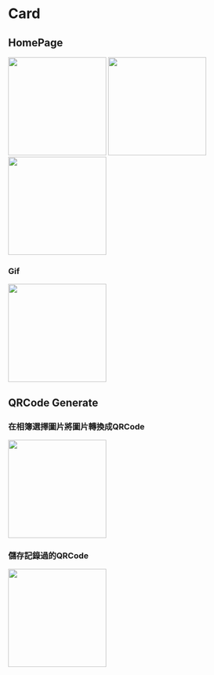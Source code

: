 # Card
## HomePage
<img src="https://i.imgur.com/JEGIcZr.jpg" width="200px" >
<img src="https://i.imgur.com/LRRcVS3.jpg" width="200px" >
<img src="https://i.imgur.com/y1HUenM.jpg" width="200px" >

### Gif
<img src="https://i.imgur.com/JP2tFwn.gif" width="200px" >

## QRCode Generate
### 在相簿選擇圖片將圖片轉換成QRCode
<img src="https://i.imgur.com/7ZEGenQ.gif" width="200px" >


### 儲存記錄過的QRCode
<img src="https://i.imgur.com/PprLvPL.gif" width="200px" >


